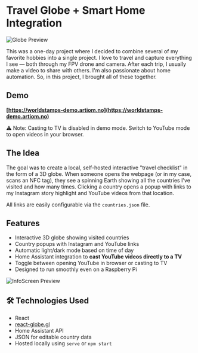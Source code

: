 # Travel Globe + Smart Home Integration

![Globe Preview](http://artiom.no/images/projects/WorldStamps/globe_pc.png)

This was a one-day project where I decided to combine several of my favorite hobbies into a single project. I love to travel and capture everything I see — both through my FPV drone and camera. After each trip, I usually make a video to share with others. I'm also passionate about home automation. So, in this project, I brought all of these together.

## Demo
**[https://worldstamps-demo.artiom.no](https://worldstamps-demo.artiom.no)**

⚠️ Note: Casting to TV is disabled in demo mode. Switch to YouTube mode to open videos in your browser.

## The Idea

The goal was to create a local, self-hosted interactive "travel checklist" in the form of a 3D globe. When someone opens the webpage (or in my case, scans an NFC tag), they see a spinning Earth showing all the countries I've visited and how many times. Clicking a country opens a popup with links to my Instagram story highlight and YouTube videos from that location.

All links are easily configurable via the `countries.json` file.

## Features
- Interactive 3D globe showing visited countries
- Country popups with Instagram and YouTube links
- Automatic light/dark mode based on time of day
- Home Assistant integration to **cast YouTube videos directly to a TV**
- Toggle between opening YouTube in browser or casting to TV
- Designed to run smoothly even on a Raspberry Pi

![InfoScreen Preview](http://artiom.no/images/projects/WorldStamps/globe_mobile.png)

## 🛠️ Technologies Used
- React
- [react-globe.gl](https://github.com/vasturiano/react-globe.gl)
- Home Assistant API
- JSON for editable country data
- Hosted locally using `serve` or `npm start`

